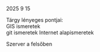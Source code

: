 2025 9 15

Tárgy lényeges pontjai:                                                                                                                                                                                              
GIS ismeretek																																																	
																																																					 git ismeretek
																																																						Internet alapismeretek

Szerver a felsőben
